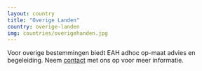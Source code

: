 ```yaml
---
layout: country
title: "Overige Landen"
country: overige-landen
img: countries/overigehanden.jpg
---
```


Voor overige bestemmingen biedt EAH adhoc op-maat advies en begeleiding. Neem <a href="{{ site.baseurl }}/contact">contact</a> met ons op voor meer informatie.
